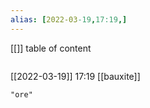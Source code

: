 ```yaml
---
alias: [2022-03-19,17:19,]
---
```

[[]]
table of content
```toc
```

[[2022-03-19]] 17:19
[[bauxite]]
```query
"ore"
```